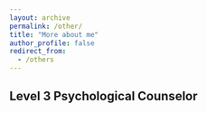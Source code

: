 ```yaml
---
layout: archive
permalink: /other/
title: "More about me"
author_profile: false
redirect_from: 
  - /others
---
```

Level 3 Psychological Counselor
--------
